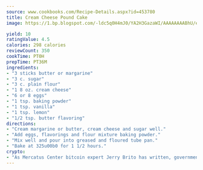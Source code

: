 ```yaml
---
source: www.cookbooks.com/Recipe-Details.aspx?id=453780
title: Cream Cheese Pound Cake
image: https://1.bp.blogspot.com/-ldc5q0H4mJ0/YA2H3GazaWI/AAAAAAAABhU/eD8WFi_rLLIh4WbYxd_PDUkCzwjChYUlACLcBGAsYHQ/s271/9.png

yield: 10
ratingValue: 4.5
calories: 298 calories
reviewCount: 350
cookTime: PT0H
prepTime: PT36M
ingredients:
- "3 sticks butter or margarine"
- "3 c. sugar"
- "3 c. plain flour"
- "1 8 oz. cream cheese"
- "6 or 8 eggs"
- "1 tsp. baking powder"
- "1 tsp. vanilla"
- "1 tsp. lemon"
- "1/2 tsp. butter flavoring"
directions:
- "Cream margarine or butter, cream cheese and sugar well."
- "Add eggs, flavorings and flour mixture baking powder."
- "Mix well and pour into greased and floured tube pan."
- "Bake at 325u00b0 for 1 1/2 hours."
crypto:
- "As Mercatus Center bitcoin expert Jerry Brito has written, government regulation can either be ham-fisted or light to the touch."
---
```

